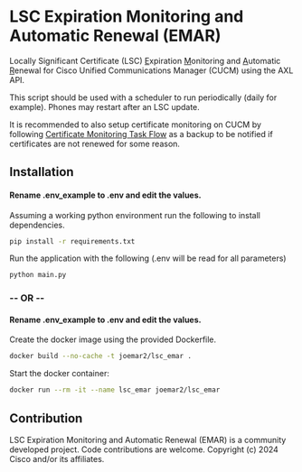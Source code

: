 # LSC Expiration Monitoring and Automatic Renewal (EMAR)

Locally Significant Certificate (LSC) <ins>E</ins>xpiration <ins>M</ins>onitoring and <ins>A</ins>utomatic <ins>R</ins>enewal for Cisco Unified Communications Manager (CUCM) using the AXL API.

This script should be used with a scheduler to run periodically (daily for example).  Phones may restart after an LSC update.

It is recommended to also setup certificate monitoring on CUCM by following [Certificate Monitoring Task Flow](https://www.cisco.com/c/en/us/td/docs/voice_ip_comm/cucm/security/12_5_1/cucm_b_security-guide-1251/cucm_b_security-guide-1251_chapter_011111.html#task_86DB33CC77B85F10FCE6DB83881D8938) as a backup to be notified if certificates are not renewed for some reason.
## Installation

#### Rename **.env_example** to **.env** and edit the values.

Assuming a working python environment run the following to install dependencies.
```bash
pip install -r requirements.txt
```

Run the application with the following (.env will be read for all parameters)
```bash
python main.py
```

### -- OR --

#### Rename **.env_example** to **.env** and edit the values.

Create the docker image using the provided Dockerfile.
```bash
docker build --no-cache -t joemar2/lsc_emar .
```

Start the docker container:
```bash
docker run --rm -it --name lsc_emar joemar2/lsc_emar 
```


## Contribution
LSC Expiration Monitoring and Automatic Renewal (EMAR) is a community developed project. Code contributions are welcome.
Copyright (c) 2024 Cisco and/or its affiliates.